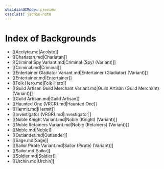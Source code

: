 ```yaml
---
obsidianUIMode: preview
cssclass: json5e-note
---
```

# Index of Backgrounds

- [[Acolyte.md|Acolyte]]
- [[Charlatan.md|Charlatan]]
- [[Criminal Spy Variant.md|Criminal (Spy) (Variant)]]
- [[Criminal.md|Criminal]]
- [[Entertainer Gladiator Variant.md|Entertainer (Gladiator) (Variant)]]
- [[Entertainer.md|Entertainer]]
- [[Folk Hero.md|Folk Hero]]
- [[Guild Artisan Guild Merchant Variant.md|Guild Artisan (Guild Merchant) (Variant)]]
- [[Guild Artisan.md|Guild Artisan]]
- [[Haunted One (VRGR).md|Haunted One]]
- [[Hermit.md|Hermit]]
- [[Investigator (VRGR).md|Investigator]]
- [[Noble Knight Variant.md|Noble (Knight) (Variant)]]
- [[Noble Retainers Variant.md|Noble (Retainers) (Variant)]]
- [[Noble.md|Noble]]
- [[Outlander.md|Outlander]]
- [[Sage.md|Sage]]
- [[Sailor Pirate Variant.md|Sailor (Pirate) (Variant)]]
- [[Sailor.md|Sailor]]
- [[Soldier.md|Soldier]]
- [[Urchin.md|Urchin]]
